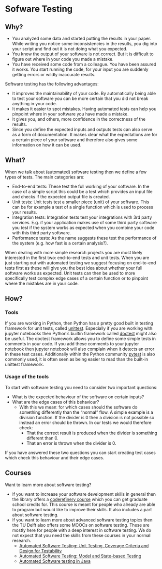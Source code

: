 # Sofware Testing

## Why?

* You analyzed some data and started putting the results in your paper. While writing you notice some inconsistencies in the results, you dig into your script and find out it is not doing what you expected.
* You know the output of your software is not correct. But it is difficult to figure out where in your code you made a mistake.
* You have received some code from a colleague. You have been assured it works. You start running the code, for your input you are suddenly getting errors or wildly inaccurate results.

Software testing has the following advantages:

* It improves the maintainability of your code. By automatically being able to test your software you can be more certain that you did not break anything in your code.
* It makes it easier to spot mistakes. Having automated tests can help you pinpoint where in your software you have made a mistake.
* It gives you, and others, more confidence in the correctness of the results.
* Since you define the expected inputs and outputs tests can also serve as a form of documentation. It makes clear what the expectations are for a certain piece of your software and therefore also gives some information on how it can be used.

## What?

When we talk about (automated) software testing then we define a few types of tests. The main categories are:

* End-to-end tests: These test the full working of your software. In the case of a simple script this could be a test which provides an input file and checks if the expected output file is created.
* Unit tests: Unit tests test a smaller piece (unit) of your software. This can be for example a test of a single function which is used to process your results.
* Integration tests: Integration tests test your integrations with 3rd party services. E.g. if your application makes use of some third party software you test if the system works as expected when you combine your code with this third party software.
* Performance tests:  As the name suggests these test the performance of the system (e.g. how fast is a certain analysis?).

When dealing with more simple research projects you are most likely interested in the first two: end-to-end tests and unit tests. When you are just starting out with automated testing we suggest focusing on end-to-end tests first as these will give you the best idea about whether your full software works as expected. Unit tests can then be used to more specifically test complex edge cases of a certain function or to pinpoint where the mistakes are in your code.

## How?

### Tools

If you are working in Python, then Python has a pretty good built in testing framework for unit tests, called [unittest](https://docs.python.org/3/library/unittest.html). Especially if you are working with jupyter notebooks then Python’s builtin framework called [doctest](https://docs.python.org/3/library/doctest.html#module-doctest) might also be useful. The doctest framework allows you to define some simple tests in comments in your code. If you add these comments to your jupyter notebook then jupyter notebook will also complain when it detects an error in these test cases. Additionally within the Python community [pytest](https://docs.pytest.org/en/7.4.x/) is also commonly used, it is often seen as being easier to read than the built-in unittest framework.

### Usage of the tools

To start with software testing you need to consider two important questions:

* What is the expected behaviour of the software on certain inputs?
* What are the edge cases of this behaviour?
  * With this we mean: for which cases should the software do something differently than the “normal” flow. A simple example is a division function. If the divider is 0 then a division is not possible so instead an error should be thrown. In our tests we would therefore check:
    * That the correct result is produced when the divider is something different than 0.
    * That an error is thrown when the divider is 0.

If you have answered these two questions you can start creating test cases which check this behaviour and their edge cases.

## Courses

Want to learn more about software testing?

* If you want to increase your software development skills in general then the library offers a [coderefinery course](https://www.tudelft.nl/library/research-data-management/r/training-evenementen/training-voor-onderzoekers/coderefinery-workshops) which you can get graduate school credits for. This course is meant for people who already are able to program but would like to improve their skills. It also includes a part about software testing.
* If you want to learn more about advanced software testing topics then the TU Delft also offers some MOOCs on software testing. These are mostly here for people with a deep interest in software testing. We do not expect that you need the skills from these courses in your normal research.
  * [Automated Software Testing: Unit Testing, Coverage Criteria and Design for Testability](https://online-learning.tudelft.nl/courses/automated-software-testing-unit-testing-coverage-criteria-and-design-for-testability/)
  * [Automated Software Testing: Model and State-based Testing](https://online-learning.tudelft.nl/courses/automated-software-testing-model-and-state-based-testing/)
  * [Automated Software testing in Java](https://online-learning.tudelft.nl/programs/automated-software-testing-in-java/)
